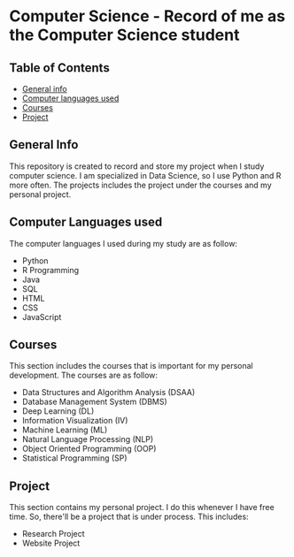 # Computer Science - Record of me as the Computer Science student

## Table of Contents
* [General info](#general-info)
* [Computer languages used](#computer-languages-used)
* [Courses](#courses)
* [Project](#project)

## General Info
This repository is created to record and store my project when I study computer science. I am specialized in Data Science, so I use Python and R more often.
The projects includes the project under the courses and my personal project.

## Computer Languages used
The computer languages I used during my study are as follow:
- Python
- R Programming
- Java
- SQL
- HTML
- CSS
- JavaScript

## Courses
This section includes the courses that is important for my personal development. The courses are as follow:
- Data Structures and Algorithm Analysis (DSAA)
- Database Management System (DBMS)
- Deep Learning (DL)
- Information Visualization (IV)
- Machine Learning (ML)
- Natural Language Processing (NLP)
- Object Oriented Programming (OOP)
- Statistical Programming (SP)

## Project
This section contains my personal project. I do this whenever I have free time. So, there'll be a project that is under process. This includes:
- Research Project
- Website Project
